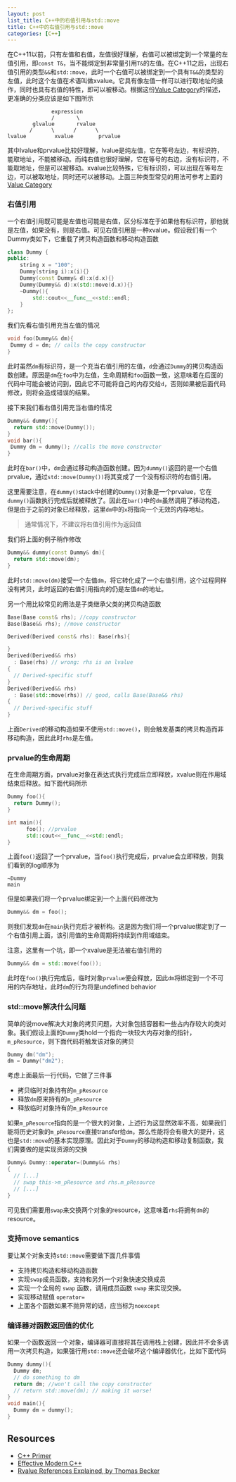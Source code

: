 ```yaml
---
layout: post
list_title: C++中的右值引用与std::move
title: C++中的右值引用与std::move
categories: [C++]
---
```


在C++11以前，只有左值和右值，左值很好理解，右值可以被绑定到一个常量的左值引用，即`const T&`，当不能绑定到非常量引用`T&`的左值。在C++11之后，出现右值引用的类型`&&`和`std::move`，此时一个右值可以被绑定到一个具有`T&&`的类型的左值，此时这个左值在术语叫做xvalue。它具有像左值一样可以进行取地址的操作，同时也具有右值的特性，即可以被移动。根据这份[Value Category](https://en.cppreference.com/w/cpp/language/value_category)的描述，更准确的分类应该是如下图所示

```
              expression
              /       \
        glvalue       rvalue
       /      \      /      \
lvalue         xvalue        prvalue
```

其中lvalue和prvalue比较好理解，lvalue是纯左值，它在等号左边，有标识符，能取地址，不能被移动。而纯右值也很好理解，它在等号的右边，没有标识符，不能取地址，但是可以被移动。xvalue比较特殊，它有标识符，可以出现在等号左边，可以被取地址，同时还可以被移动。上面三种类型常见的用法可参考上面的[Value Category](https://en.cppreference.com/w/cpp/language/value_category)

### 右值引用

一个右值引用既可能是左值也可能是右值，区分标准在于如果他有标识符，那他就是左值，如果没有，则是右值。可见右值引用是一种xvalue。假设我们有一个Dummy类如下，它重载了拷贝构造函数和移动构造函数

```cpp
class Dummy {
public:
    string x = "100";
    Dummy(string i):x(i){}
    Dummy(const Dummy& d):x(d.x){}
    Dummy(Dummy&& d):x(std::move(d.x)){}
    ~Dummy(){
        std::cout<<__func__<<std::endl;
    }
};
```
我们先看右值引用充当左值的情况

```cpp
void foo(Dummy&& dm){
 Dummy d = dm; // calls the copy constructor
}
```
此时虽然`dm`有标识符，是一个充当右值引用的左值，`d`会通过`Dummy`的拷贝构造函数创建。原因是`dm`在`foo`中为左值，生命周期和`foo`函数一致，这意味着在后面的代码中可能会被访问到，因此它不可能将自己的内存交给`d`，否则如果被后面代码修改，则将会造成错误的结果。

接下来我们看右值引用充当右值的情况

```cpp
Dummy&& dummy(){
  return std::move(Dummy());
}
void bar(){
 Dummy dm = dummy(); //calls the move constructor
}
```
此时在`bar()`中，`dm`会通过移动构造函数创建。因为`dummy()`返回的是一个右值prvalue，通过`std::move(Dummy())`将其变成了一个没有标识符的右值引用。

这里需要注意，在`dummy()`stack中创建的`Dummy()`对象是一个prvalue，它在`dummy()`函数执行完成后就被释放了。因此在`bar()`中的`dm`虽然调用了移动构造，但是由于之前的对象已经释放，这里`dm`中的`x`将指向一个无效的内存地址。

> 通常情况下，不建议将右值引用作为返回值

我们将上面的例子稍作修改

```cpp
Dummy&& dummy(const Dummy& dm){
  return std::move(dm);
}
```

此时`std::move(dm)`接受一个左值`dm`，将它转化成了一个右值引用，这个过程同样没有拷贝，此时返回的右值引用指向的仍是左值`dm`的地址。

另一个用比较常见的用法是子类继承父类的拷贝构造函数

```cpp
Base(Base const& rhs); //copy constructor
Base(Base&& rhs); //move constructor

Derived(Derived const& rhs): Base(rhs){

}
Derived(Derived&& rhs) 
  : Base(rhs) // wrong: rhs is an lvalue
{
  // Derived-specific stuff
}
Derived(Derived&& rhs) 
  : Base(std::move(rhs)) // good, calls Base(Base&& rhs)
{
  // Derived-specific stuff
}
```
上面`Derived`的移动构造如果不使用`std::move()`，则会触发基类的拷贝构造而非移动构造，因此此时`rhs`是左值。

### prvalue的生命周期

在生命周期方面，prvalue对象在表达式执行完成后立即释放，xvalue则在作用域结束后释放。如下面代码所示

```cpp
Dummy foo(){
  return Dummy();
}

int main(){
      foo(); //prvalue
      std::cout<<__func__<<std::endl;
}
```
上面`foo()`返回了一个prvalue，当`foo()`执行完成后，prvalue会立即释放，则我们看到的log顺序为

```
~Dummy
main
```
但是如果我们将一个prvalue绑定到一个上面代码修改为

```cpp
Dummy&& dm = foo();
```
则我们发现`dm`在`main`执行完后才被析构。这是因为我们将一个prvalue绑定到了一个右值引用上面，该引用值的生命周期将持续到作用域结束。

注意，这里有一个坑，即一个xvalue是无法被右值引用的

```cpp
Dummy&& dm = std::move(foo());
```
此时在`foo()`执行完成后，临时对象`prvalue`便会释放，因此`dm`将绑定到一个不可用的内存地址，此时`dm`的行为将是undefined behavior


### std::move解决什么问题

简单的说move解决大对象的拷贝问题，大对象包括容器和一些占内存较大的类对象。我们假设上面的`Dummy`类hold一个指向一块较大内存对象的指针，`m_pResource`，则下面代码将触发该对象的拷贝

```cpp
Dummy dm("dm");
dm = Dummy("dm2");
```
考虑上面最后一行代码，它做了三件事

- 拷贝临时对象持有的`m_pResource`
- 释放`dm`原来持有的`m_pResource`
- 释放临时对象持有的`m_pResource`

如果`m_pResource`指向的是一个很大的对象，上述行为这显然效率不高，如果我们能将历史对象的`m_pResource`直接transfer给`dm`，那么性能将会有极大的提升，这也是`std::move`的基本实现原理。因此对于`Dummy`的移动构造和移动复制函数，我们需要做的是实现资源的交换

```cpp
Dummy& Dummy::operator=(Dummy&& rhs)
{
  // [...]
  // swap this->m_pResource and rhs.m_pResource
  // [...]  
}
```
可见我们需要用`swap`来交换两个对象的resource，这意味着`rhs`将拥有`dm`的resource。


### 支持move semantics

要让某个对象支持`std::move`需要做下面几件事情

- 支持拷贝构造和移动构造函数
- 实现`swap`成员函数，支持和另外一个对象快速交换成员
- 实现一个全局的 `swap` 函数，调用成员函数 `swap` 来实现交换。
- 实现移动赋值 `operator=`
- 上面各个函数如果不抛异常的话，应当标为`noexcept`

###  编译器对函数返回值的优化

如果一个函数返回一个对象，编译器可直接将其在调用栈上创建，因此并不会多调用一次拷贝构造，如果强行用`std::move`还会破坏这个编译器优化，比如下面代码

```cpp
Dummy dummy(){
  Dummy dm;
  // do something to dm
  return dm; //won't call the copy constructor
  // return std::move(dm); // making it worse!
}
void main(){
  Dummy dm = dummy();
}
```

## Resources

- [C++ Primer]()
- [Effective Modern C++]()
- [Rvalue References Explained, by Thomas Becker](http://thbecker.net/articles/rvalue_references)